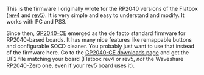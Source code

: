 This is the firmware I originally wrote for the RP2040 versions of the Flatbox ([rev4](../hardware-rev4) and [rev5](../hardware-rev5)). It is very simple and easy to understand and modify. It works with PC and PS3.

Since then, [GP2040-CE](https://gp2040-ce.info/) emerged as the de facto standard firmware for RP2040-based boards. It has many nice features like remappable buttons and configurable SOCD cleaner. You probably just want to use that instead of the firmware here. Go to the [GP2040-CE downloads page](https://gp2040-ce.info/downloads/) and get the UF2 file matching your board (Flatbox rev4 or rev5, *not* the Waveshare RP2040-Zero one, even if your rev5 board uses it).
